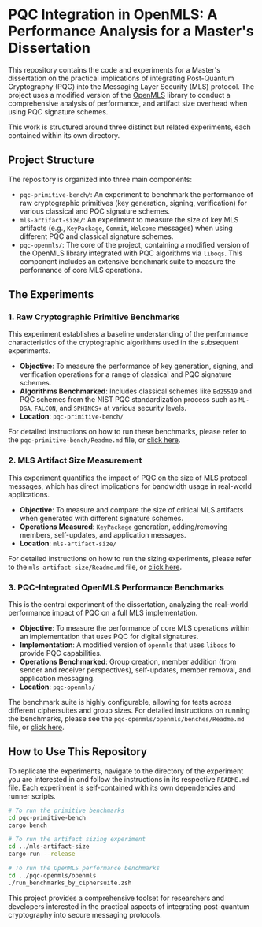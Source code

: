 # PQC Integration in OpenMLS: A Performance Analysis for a Master's Dissertation

This repository contains the code and experiments for a Master's dissertation on the practical implications of integrating Post-Quantum Cryptography (PQC) into the Messaging Layer Security (MLS) protocol. The project uses a modified version of the [OpenMLS](https://github.com/openmls/openmls) library to conduct a comprehensive analysis of performance, and artifact size overhead when using PQC signature schemes.

This work is structured around three distinct but related experiments, each contained within its own directory.

## Project Structure

The repository is organized into three main components:

-   `pqc-primitive-bench/`: An experiment to benchmark the performance of raw cryptographic primitives (key generation, signing, verification) for various classical and PQC signature schemes.
-   `mls-artifact-size/`: An experiment to measure the size of key MLS artifacts (e.g., `KeyPackage`, `Commit`, `Welcome` messages) when using different PQC and classical signature schemes.
-   `pqc-openmls/`: The core of the project, containing a modified version of the OpenMLS library integrated with PQC algorithms via `liboqs`. This component includes an extensive benchmark suite to measure the performance of core MLS operations.

## The Experiments

### 1. Raw Cryptographic Primitive Benchmarks

This experiment establishes a baseline understanding of the performance characteristics of the cryptographic algorithms used in the subsequent experiments.

-   **Objective**: To measure the performance of key generation, signing, and verification operations for a range of classical and PQC signature schemes.
-   **Algorithms Benchmarked**: Includes classical schemes like `Ed25519` and PQC schemes from the NIST PQC standardization process such as `ML-DSA`, `FALCON`, and `SPHINCS+` at various security levels.
-   **Location**: `pqc-primitive-bench/`

For detailed instructions on how to run these benchmarks, please refer to the `pqc-primitive-bench/Readme.md` file, or [click here](pqc-primitive-bench).

### 2. MLS Artifact Size Measurement

This experiment quantifies the impact of PQC on the size of MLS protocol messages, which has direct implications for bandwidth usage in real-world applications.

-   **Objective**: To measure and compare the size of critical MLS artifacts when generated with different signature schemes.
-   **Operations Measured**: `KeyPackage` generation, adding/removing members, self-updates, and application messages.
-   **Location**: `mls-artifact-size/`

For detailed instructions on how to run the sizing experiments, please refer to the `mls-artifact-size/Readme.md` file, or [click here](mls-artifact-size).

### 3. PQC-Integrated OpenMLS Performance Benchmarks

This is the central experiment of the dissertation, analyzing the real-world performance impact of PQC on a full MLS implementation.

-   **Objective**: To measure the performance of core MLS operations within an implementation that uses PQC for digital signatures.
-   **Implementation**: A modified version of `openmls` that uses `liboqs` to provide PQC capabilities.
-   **Operations Benchmarked**: Group creation, member addition (from sender and receiver perspectives), self-updates, member removal, and application messaging.
-   **Location**: `pqc-openmls/`

The benchmark suite is highly configurable, allowing for tests across different ciphersuites and group sizes. For detailed instructions on running the benchmarks, please see the `pqc-openmls/openmls/benches/Readme.md` file, or [click here](pqc-openmls/openmls/benches).

## How to Use This Repository

To replicate the experiments, navigate to the directory of the experiment you are interested in and follow the instructions in its respective `README.md` file. Each experiment is self-contained with its own dependencies and runner scripts.

```sh
# To run the primitive benchmarks
cd pqc-primitive-bench
cargo bench

# To run the artifact sizing experiment
cd ../mls-artifact-size
cargo run --release

# To run the OpenMLS performance benchmarks
cd ../pqc-openmls/openmls
./run_benchmarks_by_ciphersuite.zsh
```

This project provides a comprehensive toolset for researchers and developers interested in the practical aspects of integrating post-quantum cryptography into secure messaging protocols.
